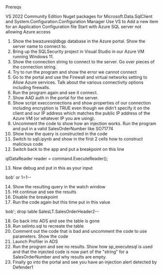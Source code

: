 Prereqs

VS 2022 Community Edition
Nuget packages for Microsoft.Data.SqlClient and System.Configuration.Configuration Manager
Use VS to Add a new item for an Application Configuration file
Start with Azure SQL server not allowing Azure access


1. Show the bwazuresqldbgp database in the Azure portal. Show the server name to connect to.
2. Bring up the SQLSecurity project in Visual Studio in our Azure VM running Windows 11.
3. Show the connection string to connect to the server. Go over pieces of the connection string.
4. Try to run the program and show the error we cannot connect
5. Go to the portal and use the Firewall and virtual networks setting to Allow Azure services. Talk about the various connectivity options including firewalls.
6. Run the program again and see it connect.
7. Show AAD auth in the portal for the server.
8. Show script execconnections and show properties of our connection including encryption is TRUE even though we didn't specify it on the client and our IP address which matches the public IP address of the Azure VM (or whatever IP you are using).
9. Uncomment the code to show how an injection works. Run the program and put in a valid SalesOrderNumber like SO71774
10. Show how the query is constructed in the code
11. Switch to sqli.ipynb and show in the first 2 cells how to construct malicious code
12. Switch back to the app and put a breakpoint on this line

qlDataReader reader = command.ExecuteReader();

13. Now debug and put in this as your input

bob' or 1=1--

14. Show the resulting query in the watch window
15. Hit continue and see the results
16. Disable the breakpoint
17. Run the code again but this time put in this value

bob'; drop table SalesLT.SalesOrderHeader2--

18. Go back into ADS and see the table is gone
19. Run selinto.sql to recreate the table
20. Comment out the code that is bad and uncomment the code to use parameters. Show the code
21. Launch Profiler in ADS
22. Run the program and see no results. Show how sp_executesql is used and that the injected code is now part of the "string" for a SalesOrderNumber and why results are empty.
23. Finally go into the portal and see you have an injection alert detected by Defender1



